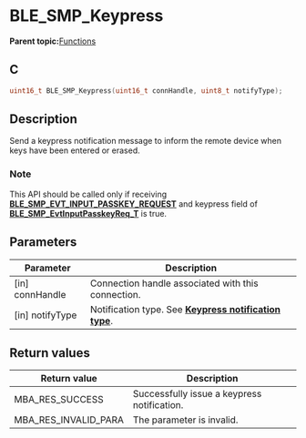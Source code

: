 # BLE\_SMP\_Keypress

**Parent topic:**[Functions](GUID-9CB8F27C-7921-4D62-8EBB-A41DD9F9D4D4.md)

## C

```c
uint16_t BLE_SMP_Keypress(uint16_t connHandle, uint8_t notifyType);
```

## Description

Send a keypress notification message to inform the remote device when keys have been entered or erased.

### Note

This API should be called only if receiving **[BLE\_SMP\_EVT\_INPUT\_PASSKEY\_REQUEST](GUID-DA3C91C3-3ACA-4850-B469-FDF748DD2D87.md)** and keypress field of **[BLE\_SMP\_EvtInputPasskeyReq\_T](GUID-E6E1E5CE-5FA9-41DA-88AC-CFF9FF4BF96D.md)** is true.

## Parameters

|Parameter|Description|
|---------|-----------|
|\[in\] connHandle|Connection handle associated with this connection.|
|\[in\] notifyType|Notification type. See **[Keypress notification type](GUID-A3107AB3-7CF4-4B0E-9D44-1C68B02E9A01.md)**.|

## Return values

|Return value|Description|
|------------|-----------|
|MBA\_RES\_SUCCESS|Successfully issue a keypress notification.|
|MBA\_RES\_INVALID\_PARA|The parameter is invalid.|

